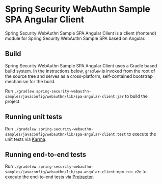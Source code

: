 # Spring Security WebAuthn Sample SPA Angular Client

Spring Security WebAuthn Sample SPA Angular Client is a client (frontend) module for Spring Security WebAuthn Sample SPA based on Angular.

## Build

Spring Security WebAuthn Sample SPA Angular Client uses a Gradle based build system.
In the instructions below, `gradlew` is invoked from the root of the source tree and serves as a cross-platform,
self-contained bootstrap mechanism for the build.

Run `./gradlew spring-security-webauthn-samples/javaconfig/webauthn/lib/spa-angular-client:jar` to build the project. 

## Running unit tests

Run `./gradelew spring-security-webauthn-samples/javaconfig/webauthn/lib/spa-angular-client:test` to execute the unit tests via [Karma](https://karma-runner.github.io).

## Running end-to-end tests

Run `./gradelew spring-security-webauthn-samples/javaconfig/webauthn/lib/spa-angular-client:npm_run_e2e` to execute the end-to-end tests via [Protractor](http://www.protractortest.org/).

